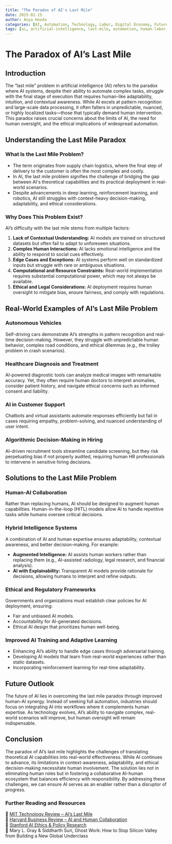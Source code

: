```yaml
---
title: "The Paradox of AI's Last Mile"
date: 2025-02-15
author: Anya Hooda
categories: [AI, Automation, Technology, Labor, Digital Economy, Future of Work, Gig Work, Society] 
tags: [ai, artificial-intelligence, last-mile, automation, human-labor, gig-work, digital-economy, robotics, future-of-work]
---
```


# The Paradox of AI’s Last Mile

## Introduction
The “last mile” problem in artificial intelligence (AI) refers to the paradox where AI systems, despite their ability to automate complex tasks, struggle with the final stage of execution that requires human-like adaptability, intuition, and contextual awareness. While AI excels at pattern recognition and large-scale data processing, it often falters in unpredictable, nuanced, or highly localized tasks—those that typically demand human intervention. This paradox raises crucial concerns about the limits of AI, the need for human oversight, and the ethical implications of widespread automation.

## Understanding the Last Mile Paradox
### What Is the Last Mile Problem?
- The term originates from supply chain logistics, where the final step of delivery to the customer is often the most complex and costly.
- In AI, the last mile problem signifies the challenge of bridging the gap between AI's theoretical capabilities and its practical deployment in real-world scenarios.
- Despite advancements in deep learning, reinforcement learning, and robotics, AI still struggles with context-heavy decision-making, adaptability, and ethical considerations.

### Why Does This Problem Exist?
AI’s difficulty with the last mile stems from multiple factors:
1. **Lack of Contextual Understanding:** AI models are trained on structured datasets but often fail to adapt to unforeseen situations.
2. **Complex Human Interactions:** AI lacks emotional intelligence and the ability to respond to social cues effectively.
3. **Edge Cases and Exceptions:** AI systems perform well on standardized inputs but struggle with rare or ambiguous situations.
4. **Computational and Resource Constraints:** Real-world implementation requires substantial computational power, which may not always be available.
5. **Ethical and Legal Considerations:** AI deployment requires human oversight to mitigate bias, ensure fairness, and comply with regulations.

## Real-World Examples of AI’s Last Mile Problem
### Autonomous Vehicles
Self-driving cars demonstrate AI’s strengths in pattern recognition and real-time decision-making. However, they struggle with unpredictable human behavior, complex road conditions, and ethical dilemmas (e.g., the trolley problem in crash scenarios).

### Healthcare Diagnosis and Treatment
AI-powered diagnostic tools can analyze medical images with remarkable accuracy. Yet, they often require human doctors to interpret anomalies, consider patient history, and navigate ethical concerns such as informed consent and liability.

### AI in Customer Support
Chatbots and virtual assistants automate responses efficiently but fail in cases requiring empathy, problem-solving, and nuanced understanding of user intent.

### Algorithmic Decision-Making in Hiring
AI-driven recruitment tools streamline candidate screening, but they risk perpetuating bias if not properly audited, requiring human HR professionals to intervene in sensitive hiring decisions.

## Solutions to the Last Mile Problem
### Human-AI Collaboration
Rather than replacing humans, AI should be designed to augment human capabilities. Human-in-the-loop (HITL) models allow AI to handle repetitive tasks while humans oversee critical decisions.

### Hybrid Intelligence Systems
A combination of AI and human expertise ensures adaptability, contextual awareness, and better decision-making. For example:
- **Augmented Intelligence:** AI assists human workers rather than replacing them (e.g., AI-assisted radiology, legal research, and financial analysis).
- **AI with Explainability:** Transparent AI models provide rationale for decisions, allowing humans to interpret and refine outputs.

### Ethical and Regulatory Frameworks
Governments and organizations must establish clear policies for AI deployment, ensuring:
- Fair and unbiased AI models.
- Accountability for AI-generated decisions.
- Ethical AI design that prioritizes human well-being.

### Improved AI Training and Adaptive Learning
- Enhancing AI’s ability to handle edge cases through adversarial training.
- Developing AI models that learn from real-world experiences rather than static datasets.
- Incorporating reinforcement learning for real-time adaptability.

## Future Outlook
The future of AI lies in overcoming the last mile paradox through improved human-AI synergy. Instead of seeking full automation, industries should focus on integrating AI into workflows where it complements human expertise. As technology evolves, AI’s ability to navigate complex, real-world scenarios will improve, but human oversight will remain indispensable.

## Conclusion
The paradox of AI’s last mile highlights the challenges of translating theoretical AI capabilities into real-world effectiveness. While AI continues to advance, its limitations in context-awareness, adaptability, and ethical decision-making necessitate human involvement. The solution lies not in eliminating human roles but in fostering a collaborative AI-human ecosystem that balances efficiency with responsibility. By addressing these challenges, we can ensure AI serves as an enabler rather than a disruptor of progress.

### Further Reading and Resources
📌 [MIT Technology Review – AI’s Last Mile](https://www.technologyreview.com/)  
📌 [Harvard Business Review – AI and Human Collaboration](https://hbr.org/)  
📌 [Stanford AI Ethics & Policy Research](https://hai.stanford.edu/)  
📌 Mary L. Gray & Siddharth Suri, Ghost Work: How to Stop Silicon Valley from Building a New Global Underclass  



